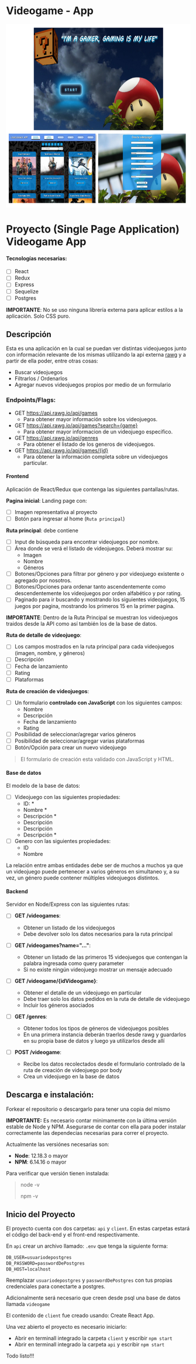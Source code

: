 # Videogame - App

<p align="center">
  <img height="500" src="./readme.png" />
</p>

# Proyecto (Single Page Application) Videogame App #


#### Tecnologías necesarias:
- [ ] React
- [ ] Redux
- [ ] Express
- [ ] Sequelize
- [ ] Postgres

__IMPORTANTE__: No se uso ninguna librería externa para aplicar estilos a la aplicación.  Solo  CSS  puro.




## Descripción 

Esta es una aplicación en la cual se puedan ver distintas videojuegos junto con información relevante de los mismas utilizando la api externa [rawg](https://rawg.io/apidocs) y a partir de ella poder, entre otras cosas:

  - Buscar videojuegos
  - Filtrarlos / Ordenarlos
  - Agregar nuevos videojuegos propios por medio de un formulario



### Endpoints/Flags:






  * GET https://api.rawg.io/api/games
    - Para obtener mayor información sobre los videojuegos.
  * GET https://api.rawg.io/api/games?search={game}
    - Para obtener mayor informacion de un videojuego especifico.
  * GET https://api.rawg.io/api/genres
    - Para obtener el listado de los generos de videojuegos.
  * GET https://api.rawg.io/api/games/{id}
    - Para obtener la información completa sobre un videojuegos particular.
   



#### Frontend

Aplicación de React/Redux que contenga las siguientes pantallas/rutas.

__Pagina inicial__: 
Landing page con:
- [ ] Imagen representativa al proyecto
- [ ] Botón para ingresar al home (`Ruta principal`)

__Ruta principal__: debe contiene
- [ ] Input de búsqueda para encontrar videojuegos por nombre.
- [ ] Área donde se verá el listado de videojuegos. Deberá mostrar su:
  - Imagen
  - Nombre
  - Géneros
- [ ] Botones/Opciones para filtrar por género y por videojuego existente o agregado por nosotros.
- [ ] Botones/Opciones para ordenar tanto ascendentemente como descendentemente los videojuegos por orden alfabético y por rating.
- [ ] Paginado para ir buscando y mostrando los siguientes videojuegos, 15 juegos por pagina, mostrando los primeros 15 en la primer pagina.

__IMPORTANTE__: Dentro de la Ruta Principal se muestran los videojuegos traidos desde la API como así también los de la base de datos. 

__Ruta de detalle de videojuego__: 
- [ ] Los campos mostrados en la ruta principal para cada videojuegos (imagen, nombre, y géneros)
- [ ] Descripción
- [ ] Fecha de lanzamiento
- [ ] Rating
- [ ] Plataformas

__Ruta de creación de videojuegos__:
- [ ] Un formulario __controlado con JavaScript__ con los siguientes campos:
  - Nombre
  - Descripción
  - Fecha de lanzamiento
  - Rating
- [ ] Posibilidad de seleccionar/agregar varios géneros
- [ ] Posibilidad de seleccionar/agregar varias plataformas
- [ ] Botón/Opción para crear un nuevo videojuego

> El formulario de creación  esta validado con JavaScript y HTML. 
#### Base de datos

El modelo de la base de datos:

- [ ] Videojuego con las siguientes propiedades:
  - ID: *
  - Nombre *
  - Descripción *
  - Descripción
  - Descripción
  - Descripción *
- [ ] Genero con las siguientes propiedades:
  - ID
  - Nombre

La relación entre ambas entidades debe ser de muchos a muchos ya que un videojuego puede pertenecer a varios géneros en simultaneo y, a su vez, un género puede contener múltiples videojuegos distintos.

#### Backend

Servidor en Node/Express con las siguientes rutas:


- [ ] __GET /videogames__:
  - Obtener un listado de los videojuegos
  - Debe devolver solo los datos necesarios para la ruta principal
- [ ] __GET /videogames?name="..."__:
  - Obtener un listado de las primeros 15 videojuegos que contengan la palabra ingresada como query parameter
  - Si no existe ningún videojuego mostrar un mensaje adecuado
- [ ] __GET /videogame/{idVideogame}__:
  - Obtener el detalle de un videojuego en particular
  - Debe traer solo los datos pedidos en la ruta de detalle de videojuego
  - Incluir los géneros asociados
- [ ] __GET /genres__:
  - Obtener todos los tipos de géneros de videojuegos posibles
  - En una primera instancia deberán traerlos desde rawg y guardarlos en su propia base de datos y luego ya utilizarlos desde allí

- [ ] __POST /videogame__:
  - Recibe los datos recolectados desde el formulario controlado de la ruta de creación de videojuego por body
  - Crea un videojuego en la base de datos


## Descarga e instalación:

Forkear el repositorio o descargarlo para tener una copia del mismo 

__IMPORTANTE:__ Es necesario contar minimamente con la última versión estable de Node y NPM. Asegurarse de contar con ella para poder instalar correctamente las dependecias necesarias para correr el proyecto.

Actualmente las versiónes necesarias son:

 * __Node__: 12.18.3 o mayor
 * __NPM__: 6.14.16 o mayor

Para verificar que versión tienen instalada:

> node -v
>
> npm -v
## Inicio del Proyecto

El proyecto cuenta con dos carpetas: `api` y `client`. En estas carpetas estará el código del back-end y el front-end respectivamente.

En `api` crear un archivo llamado: `.env` que tenga la siguiente forma:

```
DB_USER=usuariodepostgres
DB_PASSWORD=passwordDePostgres
DB_HOST=localhost
```

Reemplazar `usuariodepostgres` y `passwordDePostgres` con tus propias credenciales para conectarte a postgres. 

Adicionalmente será necesario que creen desde psql una base de datos llamada `videogame`

El contenido de `client` fue creado usando: Create React App.

Una vez abierto el proyecto es necesario iniciarlo: 

- Abrir en terminall integrado la carpeta `client`  y escribir `npm start`
- Abrir en terminall integrado la carpeta `api`  y escribir `npm start`

Todo listo!!!
